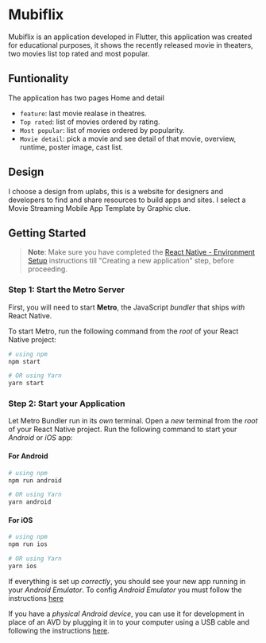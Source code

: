# Mubiflix

Mubiflix is an application developed in Flutter, this application was created for educational purposes, it shows the recently released movie in theaters, two movies list top rated and most popular.

## Funtionality

The application has two pages Home and detail

   - `feature`: last movie realase in theatres.
   - `Top rated`: list of movies ordered by rating.
   - `Most popular`: list of movies ordered by popularity.
   - `Movie detail`: pick a movie and see detail of that movie, overview, runtime, poster image, cast list.

## Design

I choose a design from uplabs, this is a website for designers and developers to find and share resources to build apps and sites. I select a Movie Streaming Mobile App Template by Graphic clue.

## Getting Started

>**Note**: Make sure you have completed the [React Native - Environment Setup](https://reactnative.dev/docs/environment-setup) instructions till "Creating a new application" step, before proceeding.

### Step 1: Start the Metro Server

First, you will need to start **Metro**, the JavaScript _bundler_ that ships _with_ React Native.

To start Metro, run the following command from the _root_ of your React Native project:

```bash
# using npm
npm start

# OR using Yarn
yarn start
```

### Step 2: Start your Application

Let Metro Bundler run in its _own_ terminal. Open a _new_ terminal from the _root_ of your React Native project. Run the following command to start your _Android_ or _iOS_ app:

#### For Android

```bash
# using npm
npm run android

# OR using Yarn
yarn android
```

#### For iOS

```bash
# using npm
npm run ios

# OR using Yarn
yarn ios
```

If everything is set up _correctly_, you should see your new app running in your _Android Emulator_. To config _Android Emulator_ you must follow the instructions [here](https://developer.android.com/studio/run/managing-avds)

If you have a _physical Android device_, you can use it for development in place of an AVD by plugging it in to your computer using a USB cable and following the instructions [here](https://reactnative.dev/docs/running-on-device).

